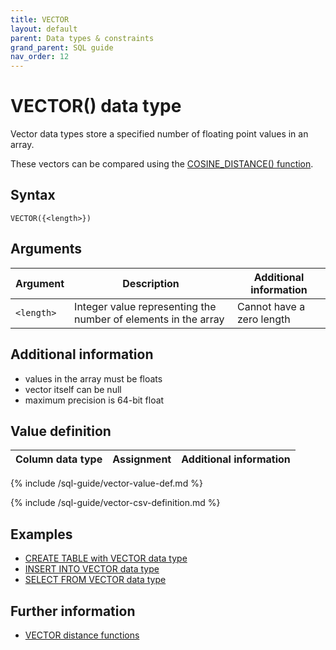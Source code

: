 ```yaml
---
title: VECTOR
layout: default
parent: Data types & constraints
grand_parent: SQL guide
nav_order: 12
---
```


# VECTOR() data type

Vector data types store a specified number of floating point values in an array.

These vectors can be compared using the [COSINE_DISTANCE() function](#further-information).

## Syntax

```
VECTOR({<length>})
```

## Arguments

| Argument | Description | Additional information |
|---|---|---|
| `<length>` | Integer value representing the number of elements in the array | Cannot have a zero length |

## Additional information

* values in the array must be floats
* vector itself can be null
* maximum precision is 64-bit float

## Value definition

| Column data type | Assignment | Additional information |
|---|---|---|
{% include /sql-guide/vector-value-def.md %}

{% include /sql-guide/vector-csv-definition.md %}

## Examples

* [CREATE TABLE with VECTOR data type](/docs/sql-guide/examples/sql-eg-table/sql-eg-table-create-cosvec-target)
* [INSERT INTO VECTOR data type](/docs/sql-guide/examples/sql-eg-insert/sql-eg-insert-cosvec-target)
* [SELECT FROM VECTOR data type](/docs/sql-guide/examples/sql-eg-select/sql-eg-select-from-cosvec-target)

## Further information

* [VECTOR distance functions](/docs/sql-guide/functions/function-vector-distances)
